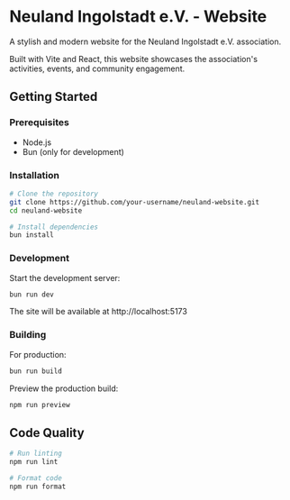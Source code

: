 # Neuland Ingolstadt e.V. - Website

A stylish and modern website for the Neuland Ingolstadt e.V. association.

Built with Vite and React, this website showcases the association's activities, events, and community engagement.

## Getting Started

### Prerequisites

- Node.js
- Bun (only for development)

### Installation

```bash
# Clone the repository
git clone https://github.com/your-username/neuland-website.git
cd neuland-website

# Install dependencies
bun install
```

### Development

Start the development server:

```bash
bun run dev
```

The site will be available at http://localhost:5173

### Building

For production:

```bash
bun run build
```

Preview the production build:

```bash
npm run preview
```

## Code Quality

```bash
# Run linting
npm run lint

# Format code
npm run format
```